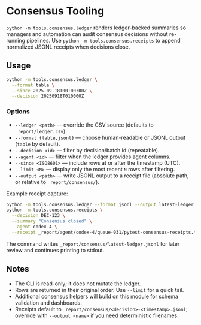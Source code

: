 # Consensus Tooling

`python -m tools.consensus.ledger` renders ledger-backed summaries so managers and automation can audit consensus decisions without re-running pipelines. Use `python -m tools.consensus.receipts` to append normalized JSONL receipts when decisions close.

## Usage
```bash
python -m tools.consensus.ledger \
  --format table \
  --since 2025-09-18T00:00:00Z \
  --decision 20250918T010000Z
```

### Options
- `--ledger <path>` — override the CSV source (defaults to `_report/ledger.csv`).
- `--format {table,jsonl}` — choose human-readable or JSONL output (`table` by default).
- `--decision <id>` — filter by decision/batch id (repeatable).
- `--agent <id>` — filter when the ledger provides agent columns.
- `--since <ISO8601>` — include rows at or after the timestamp (UTC).
- `--limit <N>` — display only the most recent `N` rows after filtering.
- `--output <path>` — write JSONL output to a receipt file (absolute path, or relative to `_report/consensus/`).

Example receipt capture:
```bash
python -m tools.consensus.ledger --format jsonl --output latest-ledger.jsonl
python -m tools.consensus.receipts \
  --decision DEC-123 \
  --summary "Consensus closed" \
  --agent codex-4 \
  --receipt _report/agent/codex-4/queue-031/pytest-consensus-receipts.txt
```
The command writes `_report/consensus/latest-ledger.jsonl` for later review and continues printing to stdout.

## Notes
- The CLI is read-only; it does not mutate the ledger.
- Rows are returned in their original order. Use `--limit` for a quick tail.
- Additional consensus helpers will build on this module for schema validation and dashboards.
- Receipts default to `_report/consensus/<decision>-<timestamp>.jsonl`; override with `--output <name>` if you need deterministic filenames.
